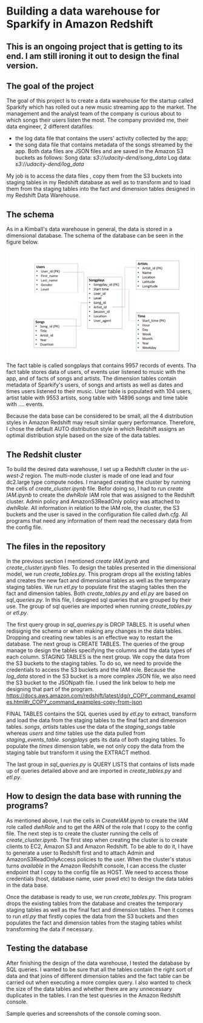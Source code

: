 # Building a data warehouse for Sparkify in Amazon Redshift

## This is an ongoing project that is getting to its end. I am still ironing it out to design the final version.

## The goal of the project
The goal of this project is to create a data warehouse for the startup called Sparkify which has rolled out a new music streaming app to the market. The management and the analyst team of the company is curious about to which songs their users listen the most. 
The company provided me, their data engineer, 2 different datafiles:
- the log data file that contains the users' activity collected by the app;
- the song data file that contains metadata of the songs streamed by the app.
Both data files are JSON files and are saved in the Amazon S3 buckets as follows:
Song data: *s3://udacity-dend/song_data*
Log data: *s3://udacity-dend/log_data*

My job is to access the data files , copy them from the S3 buckets into staging tables in my Redshift database as well as to transform and to load them from tha staging tables into the fact and dimension tables designed in my Redshift Data Warehouse. 

## The schema
As in a Kimball's data warehouse in general, the data is stored in a dimensional database. The schema of the database can be seen in the figure below.

![](star_schema.jpg)

The fact table is called songplays that contains 9957 records of events. Tha fact table stores data of users, of events user listened to music with the app, and of facts of songs and artists. The dimension tables contain metadata of Sparkify's users, of songs and artists as well as dates and times users listened to their music. User table is populated with 104 users, artist table with 9553 artists, song table with 14896 songs and time table with .... events. 

Because the data base can be considered to be small, all the 4 distribution styles in Amazon Redshift may result similar query performance. Therefore, I chose the default AUTO distribution style in which Redshift assigns an optimal distribution style based on the size of the data tables.

## The Redshit cluster

To build the desired data warehouse, I set up a Redshift cluster in the *us-west-2* region. The multi-node cluster is made of one lead and four dc2.large type compute nodes. I managed creating the cluster by running the cells of *create_cluster.ipynb* file. Befor doing so, I had to run *create IAM.ipynb* to create the *dwhRole* IAM role that was assigned to the Redshift cluster. Admin policy and AmazonS3ReadOnly policy was attached to *dwhRole*. All information in relation to the IAM role, the cluster, the S3 buckets and the user is saved in the configuration file called *dwh.cfg*. All programs that need any information of them read the necessary data from the config file.   

## The files in the repository
In the previous section I mentioned *create IAM.ipynb* and *create_cluster.ipynb* files. To design the tables presented in the dimensional model, we run *create_tables.py*. This program drops all the existing tables and creates the new fact and dimensional tables as well as the temporary staging tables. We run *etl.py* to populate first the staging tables then the fact and dimension tables. Both *create_tables.py* and *etl.py* are based on *sql_queries.py*. In this file, I designed sql queries that are grouped by their use. The group of sql queries are imported when running *create_tables.py* or *etl.py*. 

The first query group in *sql_queries.py* is DROP TABLES. It is useful when redisignig the schema or when making any changes in the data tables. Dropping and creating new tables is an effective way to restart the database. 
The next group is CREATE TABLES. The queries of the group manage to design the tables specifying the columns and the data types of each column.
STAGING TABLES is the next group. We copy the data from the S3 buckets to the staging tables. To do so, we need to provide the credentials to access the S3 buckets and the IAM role. Because the *log_data* stored in the S3 bucket is a more complex JSON file, we also need the S3 bucket to the  JSONpath file. I used the link below to help me designing that part of the program. 
https://docs.aws.amazon.com/redshift/latest/dg/r_COPY_command_examples.html#r_COPY_command_examples-copy-from-json

FINAL TABLES contains the SQL queries used by *etl.py* to extract, transform and load the data from the staging tables to the final fact and dimension tables. *songs*, *artists* tables use the data of the *staging_songs* table whereas *users* and *time* tables use the data pulled from *staging_events_table*. *songplays* gets its data of both staging tables. To populate the *times* dimension table, we not only copy the data from the staging table but transform it using the EXTRACT method.  

The last group in *sql_queries.py* is QUERY LISTS that contains of lists made up of queries detailed above and are imported in *create_tables.py* and *etl.py*. 

## How to design the data base with running the programs?
As mentioned above, I run the cells in *CreateIAM.ipynb* to create the IAM role called *dwhRole* and to get the ARN of the role that I copy to the config file.
The next step is to create the cluster running the cells of *create_cluster.ipynb*. The first step when creating the cluster is to create clients to EC2, Amazon S3 and Amazon Redshift. To be able to do it, I have to generate a user to Redshift first and to attach Admin and AmazonS3ReadOnlyAccess policies to the user. When the cluster's status turns *available* in the Amazon Redshift console, I can access the cluster endpoint that I copy to the config file as HOST. We need to access those credentials (host, database name, user pswd etc) to design the data tables in the data base.

Once the database is ready to use, we run *create_tables.py*. This program drops the existing tables from the database and creates the temporary staging tables as well as the final fact and dimension tables. Then it comes to run *etl.py* that firstly copies the data from the S3 buckets and then populates the fact and dimension tables from the staging tables whilst transforming the data if necessary. 

## Testing the database
After finishing the design of the data warehouse, I tested the database by SQL queries. I wanted to be sure that all the tables contain the right sort of data and that joins of different dimension tables and the fact table can be carried out when executing a more complex query. I also wanted to check the size of the data tables and whether there are any unnecessary duplicates in the tables. I ran the test quesries in the Amazon Redshift console.

Sample queries and screenshots of the console coming soon.

